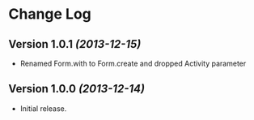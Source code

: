 Change Log
==========

Version 1.0.1 *(2013-12-15)*
----------------------------

* Renamed Form.with to Form.create and dropped Activity parameter

Version 1.0.0 *(2013-12-14)*
----------------------------

* Initial release.
